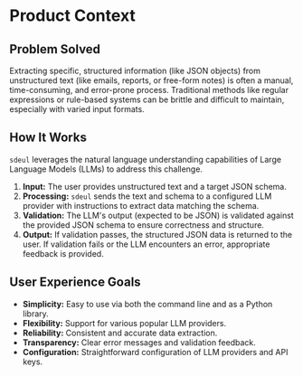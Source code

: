 # Product Context

## Problem Solved

Extracting specific, structured information (like JSON objects) from unstructured text (like emails, reports, or free-form notes) is often a manual, time-consuming, and error-prone process. Traditional methods like regular expressions or rule-based systems can be brittle and difficult to maintain, especially with varied input formats.

## How It Works

`sdeul` leverages the natural language understanding capabilities of Large Language Models (LLMs) to address this challenge.

1.  **Input:** The user provides unstructured text and a target JSON schema.
2.  **Processing:** `sdeul` sends the text and schema to a configured LLM provider with instructions to extract data matching the schema.
3.  **Validation:** The LLM's output (expected to be JSON) is validated against the provided JSON schema to ensure correctness and structure.
4.  **Output:** If validation passes, the structured JSON data is returned to the user. If validation fails or the LLM encounters an error, appropriate feedback is provided.

## User Experience Goals

*   **Simplicity:** Easy to use via both the command line and as a Python library.
*   **Flexibility:** Support for various popular LLM providers.
*   **Reliability:** Consistent and accurate data extraction.
*   **Transparency:** Clear error messages and validation feedback.
*   **Configuration:** Straightforward configuration of LLM providers and API keys.
